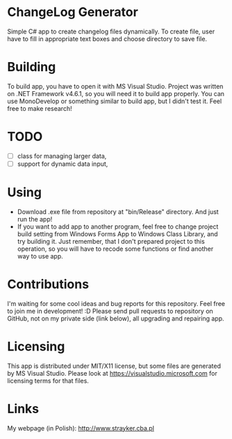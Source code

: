 # ChangeLog Generator
Simple C# app to create changelog files dynamically. To create file, user have to fill in appropriate text boxes and choose directory to save file.
# Building
To build app, you have to open it with MS Visual Studio. Project was written on .NET Framework v4.6.1, so you will need it to build app properly. You can use MonoDevelop or something similar to build app, but I didn't test it. Feel free to make research!
# TODO
- [ ] class for managing larger data,
- [ ] support for dynamic data input,
# Using
- Download .exe file from repository at "bin/Release" directory. And just run the app!
- If you want to add app to another program, feel free to change project build setting from Windows Forms App to Windows Class Library, and try building it. Just remember, that I don't prepared project to this operation, so you will have to recode some functions or find another way to use app.
# Contributions
I'm waiting for some cool ideas and bug reports for this repository. Feel free to join me in development! :D
Please send pull requests to repository on GitHub, not on my private side (link below), all upgrading and repairing app.
# Licensing
This app is distributed under MIT/X11 license, but some files are generated by MS Visual Studio.
Please look at https://visualstudio.microsoft.com for licensing terms for that files.
# Links
My webpage (in Polish): http://www.strayker.cba.pl
